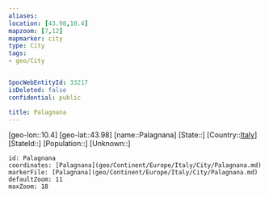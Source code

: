 ```yaml
---
aliases: 
location: [43.98,10.4]
mapzoom: [7,12] 
mapmarker: city 
type: City
tags:
- geo/City


SpocWebEntityId: 33217
isDeleted: false
confidential: public

title: Palagnana
---
```

[geo-lon::10.4]
[geo-lat::43.98]
[name::Palagnana]
[State::]
[Country::[Italy](geo/Continent/Europe/Italy.md)]
[StateId::]
[Population::]
[Unknown::]


```leaflet
id: Palagnana
coordinates: [Palagnana](geo/Continent/Europe/Italy/City/Palagnana.md)
markerFile: [Palagnana](geo/Continent/Europe/Italy/City/Palagnana.md)
defaultZoom: 11 
maxZoom: 18
```


